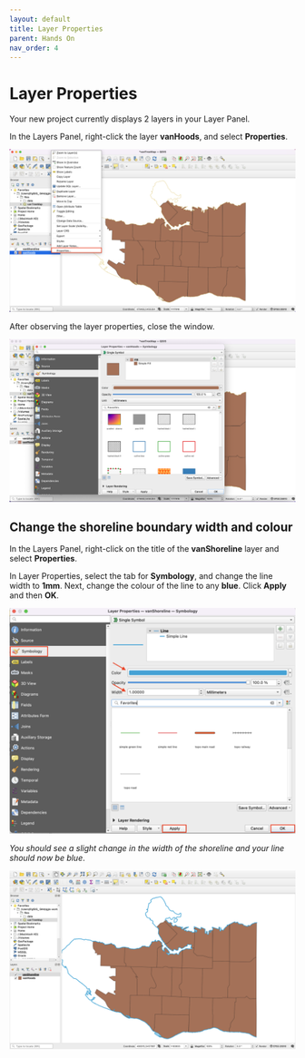 ```yaml
---
layout: default
title: Layer Properties
parent: Hands On
nav_order: 4
---
```


# Layer Properties

Your new project currently displays 2 layers in your Layer Panel.    

In the Layers Panel, right-click the layer **vanHoods**, and select **Properties**.

![vanHoods layer Properties](vanHoods-layer-properties_20220518.png)

After observing the layer properties, close the window.

![Explore layer Properties vanHoods](layer-properties-vanhoods_20220518.png)

## Change the shoreline boundary width and colour
In the Layers Panel, right-click on the title of the **vanShoreline** layer and select **Properties**.

In Layer Properties, select the tab for **Symbology**, and change the line width to **1mm**. Next, change the colour of the line to any **blue**. Click **Apply** and then **OK**.

![Change VanShoreline Symbology layer Properties](change-layer-width-and-color_20220518.png)

*You should see a slight change in the width of the shoreline and your line should now be blue*.

![Slight change of the shoreline](blue-shoreline_20220518.png)
